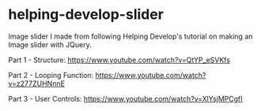 # helping-develop-slider

Image slider I made from following Helping Develop's tutorial on making an Image slider with JQuery.

Part 1 - Structure: https://www.youtube.com/watch?v=QtYP_eSVKfs

Part 2 - Looping Function: https://www.youtube.com/watch?v=z277ZUHNnnE

Part 3 - User Controls: https://www.youtube.com/watch?v=XlYsjMPCgfI
